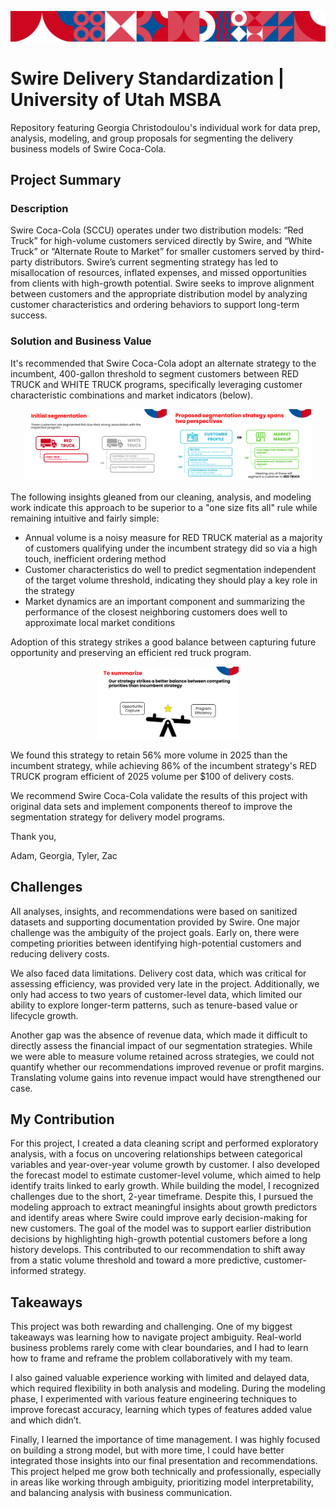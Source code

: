 ![Swire Project Banner](./misc/swire-banner.png)

# Swire Delivery Standardization | University of Utah MSBA

Repository featuring Georgia Christodoulou's individual work for data prep, analysis, modeling, and group proposals for segmenting the delivery business models of Swire Coca-Cola.

## Project Summary

### Description

Swire Coca-Cola (SCCU) operates under two distribution models: “Red Truck” for high-volume customers serviced directly by Swire, and “White Truck” or “Alternate Route to Market” for smaller customers served by third-party distributors. Swire’s current segmenting strategy has led to misallocation of resources, inflated expenses, and missed opportunities from clients with high-growth potential. Swire seeks to improve alignment between customers and the appropriate distribution model by analyzing customer characteristics and ordering behaviors to support long-term success.

### Solution and Business Value

It's recommended that Swire Coca-Cola adopt an alternate strategy to the incumbent, 400-gallon threshold to segment customers between RED TRUCK and WHITE TRUCK programs, specifically leveraging customer characteristic combinations and market indicators (below).

<p align="center">
  <img src="misc/segmentation-strategy-1.png" alt="Segmentation Strategy 1" width="45%" />
  <img src="misc/segmentation-strategy-2.png" alt="Segmentation Strategy 2" width="45%" />
</p>

The following insights gleaned from our cleaning, analysis, and modeling work indicate this approach to be superior to a "one size fits all" rule while remaining intuitive and fairly simple:

* Annual volume is a noisy measure for RED TRUCK material as a majority of customers qualifying under the incumbent strategy did so via a high touch, inefficient ordering method
* Customer characteristics do well to predict segmentation independent of the target volume threshold, indicating they should play a key role in the strategy
* Market dynamics are an important component and summarizing the performance of the closest neighboring customers does well to approximate local market conditions

Adoption of this strategy strikes a good balance between capturing future opportunity and preserving an efficient red truck program. 

<p align="center">
  <img src="misc/segmentation-strategy-3.png" alt="Segmentation Strategy 3" width="45%" />
</p>

We found this strategy to retain 56% more volume in 2025 than the incumbent strategy, while achieving 86% of the incumbent strategy's RED TRUCK program efficient of 2025 volume per $100 of delivery costs.

We recommend Swire Coca-Cola validate the results of this project with original data sets and implement components thereof to improve the segmentation strategy for delivery model programs. 

Thank you,

Adam, Georgia, Tyler, Zac

## Challenges

All analyses, insights, and recommendations were based on sanitized datasets and supporting documentation provided by Swire. One major challenge was the ambiguity of the project goals. Early on, there were competing priorities between identifying high-potential customers and reducing delivery costs.

We also faced data limitations. Delivery cost data, which was critical for assessing efficiency, was provided very late in the project. Additionally, we only had access to two years of customer-level data, which limited our ability to explore longer-term patterns, such as tenure-based value or lifecycle growth.

Another gap was the absence of revenue data, which made it difficult to directly assess the financial impact of our segmentation strategies. While we were able to measure volume retained across strategies, we could not quantify whether our recommendations improved revenue or profit margins. Translating volume gains into revenue impact would have strengthened our case.

## My Contribution

For this project, I created a data cleaning script and performed exploratory analysis, with a focus on uncovering relationships between categorical variables and year-over-year volume growth by customer. I also developed the forecast model to estimate customer-level volume, which aimed to help identify traits linked to early growth. While building the model, I recognized challenges due to the short, 2-year timeframe. Despite this, I pursued the modeling approach to extract meaningful insights about growth predictors and identify areas where Swire could improve early decision-making for new customers. The goal of the model was to support earlier distribution decisions by highlighting high-growth potential customers before a long history develops. This contributed to our recommendation to shift away from a static volume threshold and toward a more predictive, customer-informed strategy.

## Takeaways

This project was both rewarding and challenging. One of my biggest takeaways was learning how to navigate project ambiguity. Real-world business problems rarely come with clear boundaries, and I had to learn how to frame and reframe the problem collaboratively with my team.

I also gained valuable experience working with limited and delayed data, which required flexibility in both analysis and modeling. During the modeling phase, I experimented with various feature engineering techniques to improve forecast accuracy, learning which types of features added value and which didn’t.

Finally, I learned the importance of time management. I was highly focused on building a strong model, but with more time, I could have better integrated those insights into our final presentation and recommendations. This project helped me grow both technically and professionally, especially in areas like working through ambiguity, prioritizing model interpretability, and balancing analysis with business communication.

